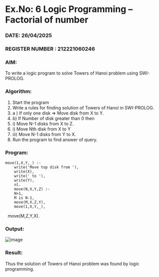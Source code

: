 # Ex.No: 6   Logic Programming – Factorial of number   
### DATE: 26/04/2025                                                                           
### REGISTER NUMBER : 212221060246
### AIM: 
To  write  a logic program  to solve Towers of Hanoi problem  using SWI-PROLOG. 
### Algorithm:
1. Start the program
2.  Write a rules for finding solution of Towers of Hanoi in SWI-PROLOG.
3.  a )	If only one disk  => Move disk from X to Y.
4.  b)	If Number of disk greater than 0 then
5.  i)	Move  N-1 disks from X to Z.
6.  i)	Move  Nth disk from X to Y
7. iii)	Move  N-1 disks from Y to X.
8. Run the program  to find answer of  query.

### Program:

    move(1,X,Y,_) :-  
        write('Move top disk from '), 
        write(X), 
        write(' to '), 
        write(Y), 
        nl. 
        move(N,X,Y,Z) :- 
        N>1, 
        M is N-1, 
        move(M,X,Z,Y), 
        move(1,X,Y,_), 
        move(M,Z,Y,X).


### Output:
![image](https://github.com/user-attachments/assets/6463f42a-27b7-4fa5-aef6-010443235e76)


### Result:
Thus the solution of Towers of Hanoi problem was found by logic programming.
